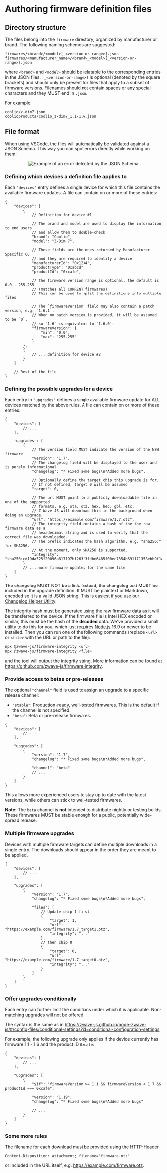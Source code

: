 # Authoring firmware definition files

## Directory structure

The files belong into the `firmware` directory, organized by manufacturer or brand. The following naming schemes are suggested:

```
firmwares/<brand>/<model>[_<version-or-range>].json
firmwares/<manufacturer_name>/<brand>_<model>[_<version-or-range>].json
```

where `<brand>` and `<model>` should be relatable to the corresponding entries in the JSON files. `[_<version-or-range>]` is optional (denoted by the square brackets) and should only be present for files that apply to a subset of firmware versions.
Filenames should not contain spaces or any special characters and they MUST end in `.json`.

For example:

```
coolio/z-dim7.json
coolioproducts/coolio_z-dim7_1.1-1.6.json
```

## File format

When using VSCode, the files will automatically be validated against a JSON Schema. This way you can spot errors directly while working on them:

<p align="center">
	<img src="json_schema.png" alt="Example of an error detected by the JSON Schema" />
</p>

### Defining which devices a definition file applies to

Each `"devices"` entry defines a single device for which this file contains the available firmware updates. A file can contain on or more of these entries:

```jsonc
{
	"devices": [
		{
			// Definition for device #1

			// The brand and model are used to display the information to end users
			// and allow them to double-check
			"brand": "Coolio",
			"model": "Z-Dim 7",

			// These fields are the ones returned by Manufacturer Specific CC
			// and they are required to identify a device
			"manufacturerId": "0x1234",
			"productType": "0xabcd",
			"productId": "0xcafe",

			// The firmware version range is optional, the default is 0.0 - 255.255
			// (matches all CURRENT firmwares)
			// This can be used to split the definitions into multiple files

			// The `firmwareVersion` field may also contain a patch version, e.g. `1.6.1`.
			// When no patch version is provided, it will be assumed to be `0`,
			// so `1.6` is equivalent to `1.6.0`.
			"firmwareVersion": {
				"min": "0.0",
				"max": "255.255"
			}
		},
		{
			// ... definition for device #2
		}
	]

	// Rest of the file
}
```

### Defining the possible upgrades for a device

Each entry in `"upgrades"` defines a single available firmware update for ALL devices matched by the above rules. A file can contain on or more of these entries.

```jsonc
{
	"devices": [
		// ...
	],

	"upgrades": [
		{
			// The version field MUST indicate the version of the NEW firmware
			"version": "1.7",
			// The changelog field will be displayed to the user and is purely informational
			"changelog": "* Fixed some bugs\n*Added more bugs",

			// Optionally define the target chip this upgrade is for.
			// If not defined, target 0 will be assumed
			"target": 0,

			// The url MUST point to a publicly downloadable file in one of the supported
			// formats, e.g. ota, otz, hex, hec, gbl, etc.
			// Z-Wave JS will download this in the background when doing an upgrade.
			"url": "https://example.com/firmware/1.7.otz",
			// The integrity field contains a hash of the the raw firmware data as a
			// hexadecimal string and is used to verify that the correct file was downloaded.
			// The prefix indicates the hash algorithm, e.g. "sha256:" for SHA256.
			// At the moment, only SHA256 is supported.
			"integrity": "sha256:cd19da525f20096a817197bf263f3fdbe6485f00ec7354b691171358ebb9f1a1"
		}
		// ... more firmware updates for the same file
	]
}
```

The changelog MUST NOT be a link. Instead, the changelog text MUST be included in the upgrade definition. It MUST be plaintext or Markdown, encoded so it is a valid JSON string. This is easiest if you use our [Changelog Helper Utility](https://zwave-js.github.io/firmware-updates/).

The integrity hash must be generated using the raw firmware data as it will be transferred to the device. If the firmware file is Intel HEX encoded or similar, this must be the hash of the **decoded** data. We've provided a small utility to do this for you, which just requires [Node.js](https://nodejs.org/en/download/) 16.9 or newer to be installed. Then you can run one of the following commands (replace `<url>` or `<file>` with the URL or path to the file):

```sh
npx @zwave-js/firmware-integrity <url>
npx @zwave-js/firmware-integrity <file>
```

and the tool will output the integrity string. More information can be found at https://github.com/zwave-js/firmware-integrity.

### Provide access to betas or pre-releases

The optional `"channel"` field is used to assign an upgrade to a specific release channel:

-   `"stable"`: Production-ready, well-tested firmwares. This is the default if the channel is not specified.
-   `"beta"`: Beta or pre-release firmwares.

```jsonc
{
	"devices": [
		// ...
	],

	"upgrades": [
		{
			"version": "1.7",
			"changelog": "* Fixed some bugs\n*Added more bugs",

			"channel": "beta"
			// ...
		}
	]
}
```

This allows more experienced users to stay up to date with the latest versions, while others can stick to well-tested firmwares.

**Note:** The `beta` channel is **not** intended to distribute nightly or testing builds. These firmwares MUST be stable enough for a public, potentially wide-spread release.

### Multiple firmware upgrades

Devices with multiple firmware targets can define multiple downloads in a single entry. The downloads should appear in the order they are meant to be applied.

```jsonc
{
	"devices": [
		// ...
	],

	"upgrades": [
		{
			"version": "1.7",
			"changelog": "* Fixed some bugs\n*Added more bugs",

			"files": [
				// Update chip 1 first
				{
					"target": 1,
					"url": "https://example.com/firmware/1.7_target1.otz",
					"integrity": "..."
				},
				// then chip 0
				{
					"target": 0,
					"url": "https://example.com/firmware/1.7_target0.otz",
					"integrity": "..."
				}
			]
		}
	]
}
```

### Offer upgrades conditionally

Each entry can further limit the conditions under which it is applicable. Non-matching upgrades will not be offered.

The syntax is the same as in https://zwave-js.github.io/node-zwave-js/#/config-files/conditional-settings?id=conditional-configuration-settings

For example, the following upgrade only applies if the device currently has firmware 1.1 - 1.6 and the product ID `0xcafe`:

```jsonc
{
	"devices": [
		// ...
	],

	"upgrades": [
		{
			"$if": "firmwareVersion >= 1.1 && firmwareVersion < 1.7 && productId === 0xcafe",

			"version": "1.19",
			"changelog": "* Fixed some bugs\n*Added more bugs"

			// ...
		}
	]
}
```

### Some more rules

The filename for each download must be provided using the HTTP-Header

```
Content-Disposition: attachment; filename="firmware.otz"
```

or included in the URL itself, e.g. https://example.com/firmware.otz.
